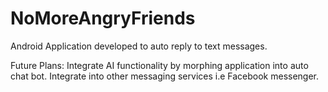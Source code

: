 # NoMoreAngryFriends


Android Application developed to auto reply to text messages.

Future Plans:
Integrate AI functionality by morphing application into auto chat bot. 
Integrate into other messaging services i.e Facebook messenger.
